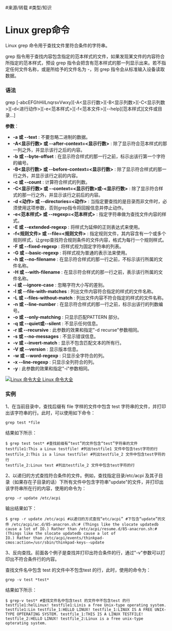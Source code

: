 
#来源/转载 
#类型/知识


# Linux grep命令


Linux grep 命令用于查找文件里符合条件的字符串。

grep 指令用于查找内容包含指定的范本样式的文件，如果发现某文件的内容符合所指定的范本样式，预设 grep 指令会把含有范本样式的那一列显示出来。若不指定任何文件名称，或是所给予的文件名为 -，则 grep 指令会从标准输入设备读取数据。

### 语法

grep [-abcEFGhHilLnqrsvVwxy][-A<显示行数>][-B<显示列数>][-C<显示列数>][-d<进行动作>][-e<范本样式>][-f<范本文件>][--help][范本样式][文件或目录...]

**参数**：

-   **-a 或 --text** : 不要忽略二进制的数据。 
-   **-A<显示行数> 或 --after-context=<显示行数>** : 除了显示符合范本样式的那一列之外，并显示该行之后的内容。 
-   **-b 或 --byte-offset** : 在显示符合样式的那一行之前，标示出该行第一个字符的编号。 
-   **-B<显示行数> 或 --before-context=<显示行数>** : 除了显示符合样式的那一行之外，并显示该行之前的内容。 
-   **-c 或 --count** : 计算符合样式的列数。 
-   **-C<显示行数> 或 --context=<显示行数>或-<显示行数>** : 除了显示符合样式的那一行之外，并显示该行之前后的内容。 
-   **-d <动作> 或 --directories=<动作>** : 当指定要查找的是目录而非文件时，必须使用这项参数，否则grep指令将回报信息并停止动作。
-   **-e<范本样式> 或 --regexp=<范本样式>** : 指定字符串做为查找文件内容的样式。 
-   **-E 或 --extended-regexp** : 将样式为延伸的正则表达式来使用。 
-   **-f<规则文件> 或 --file=<规则文件>** : 指定规则文件，其内容含有一个或多个规则样式，让grep查找符合规则条件的文件内容，格式为每行一个规则样式。 
-   **-F 或 --fixed-regexp** : 将样式视为固定字符串的列表。 
-   **-G 或 --basic-regexp** : 将样式视为普通的表示法来使用。 
-   **-h 或 --no-filename** : 在显示符合样式的那一行之前，不标示该行所属的文件名称。 
-   **-H 或 --with-filename** : 在显示符合样式的那一行之前，表示该行所属的文件名称。 
-   **-i 或 --ignore-case** : 忽略字符大小写的差别。 
-   **-l 或 --file-with-matches** : 列出文件内容符合指定的样式的文件名称。 
-   **-L 或 --files-without-match** : 列出文件内容不符合指定的样式的文件名称。 
-   **-n 或 --line-number** : 在显示符合样式的那一行之前，标示出该行的列数编号。 
-   **-o 或 --only-matching** : 只显示匹配PATTERN 部分。 
-   **-q 或 --quiet或--silent** : 不显示任何信息。 
-   **-r 或 --recursive** : 此参数的效果和指定"-d recurse"参数相同。 
-   **-s 或 --no-messages** : 不显示错误信息。 
-   **-v 或 --invert-match** : 显示不包含匹配文本的所有行。 
-   **-V 或 --version** : 显示版本信息。 
-   **-w 或 --word-regexp** : 只显示全字符合的列。 
-   **-x --line-regexp** : 只显示全列符合的列。 
-   **-y** : 此参数的效果和指定"-i"参数相同。

 [![Linux 命令大全](https://www.runoob.com/images/up.gif) Linux 命令大全](https://www.runoob.com/linux/linux-command-manual.html)

### 实例

1、在当前目录中，查找后缀有 file 字样的文件中包含 test 字符串的文件，并打印出该字符串的行。此时，可以使用如下命令：

`grep test *file `

结果如下所示：

```
$ grep test test* #查找前缀有“test”的文件包含“test”字符串的文件 
testfile1:This a Linux testfile! #列出testfile1 文件中包含test字符的行 
testfile_2:This is a linux testfile! #列出testfile_2 文件中包含test字符的行 
testfile_2:Linux test #列出testfile_2 文件中包含test字符的行 
```

2、以递归的方式查找符合条件的文件。例如，查找指定目录/etc/acpi 及其子目录（如果存在子目录的话）下所有文件中包含字符串"update"的文件，并打印出该字符串所在行的内容，使用的命令为：

`grep -r update /etc/acpi `

输出结果如下：

```
$ grep -r update /etc/acpi #以递归的方式查找“etc/acpi” #下包含“update”的文件 /etc/acpi/ac.d/85-anacron.sh:# (Things like the slocate updatedb cause a lot of IO.) Rather than /etc/acpi/resume.d/85-anacron.sh:# (Things like the slocate updatedb cause a lot of  
IO.) Rather than /etc/acpi/events/thinkpad-cmos:action=/usr/sbin/thinkpad-keys--update 
```

3、反向查找。前面各个例子是查找并打印出符合条件的行，通过"-v"参数可以打印出不符合条件行的内容。

查找文件名中包含 test 的文件中不包含test 的行，此时，使用的命令为：

`grep -v test *test*`

结果如下所示：

```
$ grep-v test* #查找文件名中包含test 的文件中不包含test 的行 
testfile1:helLinux! testfile1:Linis a free Unix-type operating system. testfile1:Lin testfile_1:HELLO LINUX! testfile_1:LINUX IS A FREE UNIX-TYPE OPTERATING SYSTEM. testfile_1:THIS IS A LINUX TESTFILE! testfile_2:HELLO LINUX! testfile_2:Linux is a free unix-type opterating system.
```